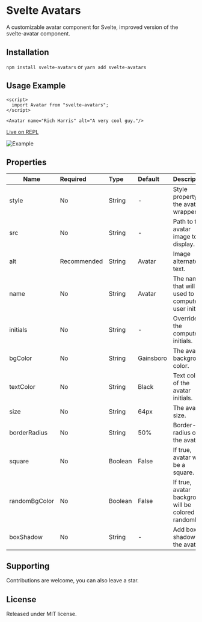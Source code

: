 # Svelte Avatars

A customizable avatar component for Svelte, improved version of the svelte-avatar component.

## Installation

`npm install svelte-avatars` or `yarn add svelte-avatars`

## Usage Example

```
<script>
  import Avatar from "svelte-avatars";
</script>

<Avatar name="Rich Harris" alt="A very cool guy."/>
```

[Live on REPL](https://svelte.dev/repl/c1a4c86f3a3c458fa775d3177042a442?version=4.2.0)

![Example](https://github.com/akinmustafa/svelte-avatars/assets/60576164/83fa8e83-11d8-45a4-813c-b4720ccfe47d)


## Properties

| Name  | Required | Type  | Default | Description |
| ------------- |:-------------| :------------- | :------------- | :-------------
| style      | No     | String | - | Style property for the avatar wrapper. |
| src      | No     | String | - | Path to the avatar image to display. |
| alt      | Recommended     | String | Avatar | Image alternate text. |
| name      | No     | String | Avatar | The name that will be used to compute user initial. |
| initials      | No     | String | - | Override the computed initials. |
| bgColor      | No    | String | Gainsboro | The avatar background color. |
| textColor      | No     | String | Black | Text color of the avatar initials. |
| size      | No     | String | 64px | The avatar size. |
| borderRadius      | No     | String | 50% | Border-radius of the avatar. |
| square      | No     | Boolean | False | If true, avatar will be a square. |
| randomBgColor      | No     | Boolean | False | If true, avatar background will be colored randomly. |
| boxShadow      | No     | String | - | Add box-shadow to the avatar. |

## Supporting
Contributions are welcome, you can also leave a star.

## License
Released under MIT license.
